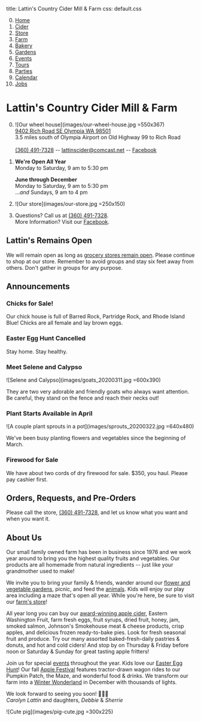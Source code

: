 title: Lattin's Country Cider Mill & Farm
css: default.css

0. [Home](index.html)
1. [Cider](cider.html)
2. [Store](store.html)
3. [Farm](farm.html)
4. [Bakery](bakery.html)
5. [Gardens](gardens.html)
6. [Events](events.html)
7. [Tours](tours.html)
8. [Parties](parties.html)
9. [Calendar](calendar.html)
10. [Jobs](jobs.html)

# Lattin's Country Cider Mill & Farm

0. ![Our wheel house](images/our-wheel-house.jpg =550x367) \
   [9402 Rich Road SE Olympia WA 98501](http://maps.apple.com/?daddr=9402%20Rich%20Road%20SE%20Olympia%20WA%2098501) \
   3.5 miles south of Olympia Airport on Old Highway 99 to Rich Road \
   \
   [(360) 491-7328](tel:+1-360-491-7328) -- lattinscider@comcast.net -- [Facebook](https://www.facebook.com/LattinsCider)

1. **We're Open All Year** \
   Monday to Saturday, 9 am to 5:30 pm

   **June through December** \
   Monday to Saturday, 9 am to 5:30 pm \
   ...*and* Sundays, 9 am to 4 pm

2. ![Our store](images/our-store.jpg =250x150)

3. Questions? Call us at [(360) 491-7328](tel:+1-360-491-7328). \
   More Information? Visit our [Facebook](https://www.facebook.com/LattinsCider).

## Lattin's Remains Open

We will remain open as long as [grocery stores remain open](https://coronavirus.wa.gov/whats-open-and-closed).
Please continue to shop at our store. 
Remember to avoid groups and stay six feet away from others.
Don't gather in groups for any purpose.

## Announcements

### Chicks for Sale!

Our chick house is full of Barred Rock, Partridge Rock, and Rhode Island Blue!
Chicks are all female and lay brown eggs.

### Easter Egg Hunt Cancelled

Stay home. Stay healthy.

### Meet Selene and Calypso

![Selene and Calypso](images/goats_20200311.jpg =600x390)

They are two very adorable and friendly goats who always want attention.
Be careful, they stand on the fence and reach their necks out!

### Plant Starts Available in April

![A couple plant sprouts in a pot](images/sprouts_20200322.jpg =640x480)

We've been busy planting flowers and vegetables since the beginning of March.

### Firewood for Sale

We have about two cords of dry firewood for sale.
$350, you haul.
Please pay cashier first.

## Orders, Requests, and Pre-Orders

Please call the store, [(360) 491-7328](tel:+1-360-491-7328), and let us know what you want and when you want it.

## About Us

Our small family owned farm has been in business since 1976 and we work year around to bring you the highest quality fruits and vegetables.
Our products are all homemade from natural ingredients -- just like your grandmother used to make!

We invite you to bring your family & friends, wander around our [flower and vegetable gardens](gardens.html), picnic, and feed the [animals](farm.html).
Kids will enjoy our play area including a maze that's open all year.
While you're here, be sure to visit our [farm's store](store.html)!

All year long you can buy our [award-winning apple cider](cider.html), Eastern Washington Fruit, farm fresh eggs, fruit syrups, dried fruit, honey, jam, smoked salmon, Johnson's Smokehouse meat & cheese products, crisp apples, and delicious frozen ready-to-bake pies.
Look for fresh seasonal fruit and produce.
Try our many assorted baked-fresh-daily pastries & donuts, and hot and cold ciders!
And stop by on Thursday & Friday before noon or Saturday & Sunday for great tasting apple fritters!

Join us for special [events](events.html) throughout the year.
Kids love our [Easter Egg Hunt](events.html#Easter%20Egg%20Hunt)!
Our fall [Apple Festival](events.html#Apple%20Festival) features tractor-drawn wagon rides to our Pumpkin Patch, the Maze, and wonderful food & drinks.
We transform our farm into a [Winter Wonderland](events.html#Drive%20Through%20Christmas%20Lights) in December with thousands of lights.

We look forward to seeing you soon!
&#x1f469;&#x200d;&#x1f467;&#x200d;&#x1f467; \
*Carolyn Lattin* and daughters, *Debbie* & *Sherrie*

![Cute pig](images/pig-cute.jpg =300x225)

